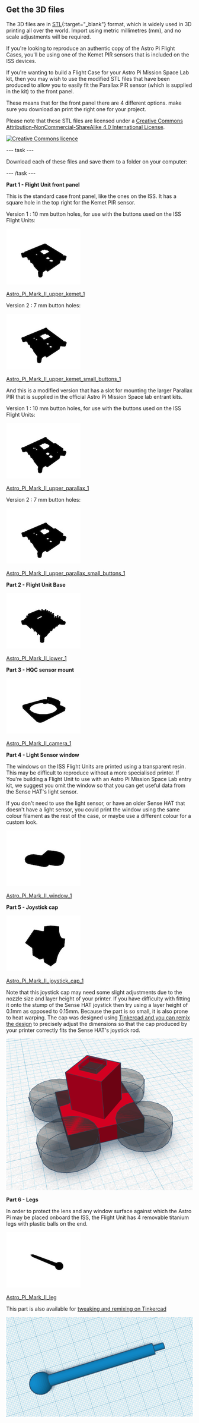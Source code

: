 ## Get the 3D files

The 3D files are in [STL](https://en.wikipedia.org/wiki/STL_%28file_format%29){:target="_blank"} format, which is widely used in 3D printing all over the world.  Import using metric millimetres (mm), and no scale adjustments will be required.

If you're looking to reproduce an authentic copy of the Astro Pi Flight Cases, you'll be using one of the Kemet PIR sensors that is included on the ISS devices.

If you're wanting to build a Flight Case for your Astro Pi Mission Space Lab kit, then you may wish to use the modified STL files that have been produced to allow you to easily fit the Parallax PIR  sensor (which is supplied in the kit) to the front panel. 

These means that for the front panel there are 4 different options. make sure you download an print the right one for your project.



Please note that these STL files are licensed under a [Creative Commons Attribution-NonCommercial-ShareAlike 4.0 International License](http://creativecommons.org/licenses/by-sa/4.0/).

[![Creative Commons licence](https://i.creativecommons.org/l/by-nc-sa/4.0/88x31.png)](http://creativecommons.org/licenses/by-sa/4.0/)

--- task ---

Download each of these files and save them to a folder on your computer:

--- /task ---

**Part 1 - Flight Unit front panel**

This is the standard case front panel, like the ones on the ISS. It has a square hole in the top right for the Kemet PIR sensor.

Version 1 :  10 mm button holes, for use with the buttons used on the ISS Flight Units:

![AAstro_Pi_Mark_II_upper_kemet_1](images/Astro_Pi_Mark_II_upper_kemet_1.jpg)

[Astro_Pi_Mark_II_upper_kemet_1](https://github.com/raspberrypilearning/astro-pi-flight-case/raw/master/data/3d-printed/STL/Astro_Pi_Heat_Sink.stl) 

Version 2 :  7 mm button holes:

![Astro_Pi_Mark_II_upper_kemet_small_buttons_1](images/Astro_Pi_Mark_II_upper_kemet_small_buttons_1.jpg)

[Astro_Pi_Mark_II_upper_kemet_small_buttons_1](https://github.com/raspberrypilearning/astro-pi-flight-case/raw/master/data/3d-printed/STL/Astro_Pi_Heat_Sink.stl) 
  
And this is a modified version that has a slot for mounting the larger Parallax PIR that is supplied in the official Astro Pi Mission Space lab entrant kits.

Version 1 :  10 mm button holes, for use with the buttons used on the ISS Flight Units:

![Astro_Pi_Mark_II_upper_parallax_1](images/Astro_Pi_Mark_II_upper_parallax_1.jpg)

[Astro_Pi_Mark_II_upper_parallax_1](https://github.com/raspberrypilearning/astro-pi-flight-case/raw/master/data/3d-printed/STL/Astro_Pi_Heat_Sink.stl) 

Version 2 :  7 mm button holes:

![Astro_Pi_Mark_II_upper_parallax_small_buttons_1](images/Astro_Pi_Mark_II_upper_parallax_small_buttons_1.jpg)

[Astro_Pi_Mark_II_upper_parallax_small_buttons_1](https://github.com/raspberrypilearning/astro-pi-flight-case/raw/master/data/3d-printed/STL/Astro_Pi_Heat_Sink.stl) 
  
**Part 2 - Flight Unit Base**

![Astro_PI_Mark_II_lower_1](images/Astro_PI_Mark_II_lower_1.jpg)


[Astro_PI_Mark_II_lower_1](https://github.com/raspberrypilearning/astro-pi-flight-case/raw/master/data/3d-printed/STL/Astro_Pi_Base_Pi1_or_2.stl) 

**Part 3 - HQC sensor mount**

![Astro_PI_Mark_II_camera_1](images/Astro_Pi_Mark_II_camera_1.jpg)

[Astro_Pi_Mark_II_camera_1](https://github.com/raspberrypilearning/astro-pi-flight-case/raw/master/data/3d-printed/STL/Astro_Pi_Middle.stl) 

**Part 4 - Light Sensor window**

The windows on the ISS Flight Units are printed using a transparent resin. This may be difficult to reproduce without a more specialised printer. If You're building a Flight Unit to use with an Astro Pi Mission Space Lab entry kit, we suggest you omit the window so that you can get useful data from the Sense HAT's light sensor. 

If you don't need to use the light sensor, or have an older Sense HAT that doesn't have a light sensor, you could print the window using the same colour filament as the rest of the case, or maybe use a different colour for a custom look. 

![Astro_PI_Mark_II_window_1](images/Astro_Pi_Mark_II_window_1.jpg)

[Astro_Pi_Mark_II_window_1](https://github.com/raspberrypilearning/astro-pi-flight-case/raw/master/data/3d-printed/STL/Astro_Pi_Lid_10mm_Buttons.stl) 

**Part 5 - Joystick cap**

![Astro_PI_Mark_II_joystick_cap_1](images/Astro_Pi_Mark_II_joystick_cap_1.jpg)

[Astro_Pi_Mark_II_joystick_cap_1](resources/Astro_Pi_Mark_II_joystick_cap.stl)


Note that this joystick cap may need some slight adjustments due to the nozzle size and layer height of your printer. If you have difficulty with fitting it onto the stump of the Sense HAT joystick then try using a layer height of 0.1mm as opposed to 0.15mm. Because the part is so small, it is also prone to heat warping. The cap was designed using [Tinkercad and you can remix the design](https://www.tinkercad.com/things/9LQoVurYOeM) to precisely adjust the dimensions so that the cap produced by your printer correctly fits the Sense HAT's joystick rod.

![Screenshot showing the joystick cap part rendered on Tinkercad ](images/joystick_tinkercad.png)


**Part 6 - Legs**

In order to protect the lens and any window surface against which the Astro Pi may be placed onboard the ISS, the Flight Unit has 4 removable titanium legs with plastic balls on the end. 

![Astro_PI_Mark_II_leg](images/Astro_Pi_Mark_II_leg.jpg)

[Astro_Pi_Mark_II_leg](resources/Astro_Pi_Mark_II_leg.stl)

This part is also available for [tweaking and remixing on Tinkercad](https://www.tinkercad.com/things/flDuNtFK9Zh)

![Screenshot showing the leg part rendered on Tinkercad ](images/legs_tinkercad.png)
